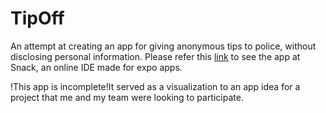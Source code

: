 # TipOff
An attempt at creating an app for giving anonymous tips to police, without disclosing personal information.
Please refer this [link](https://snack.expo.dev/@yashwanth-srivathsava/tipoff) to see the app at Snack, an online IDE made for expo apps.

!This app is incomplete!It served as a visualization to an app idea for a project that me and my team were looking to participate.

